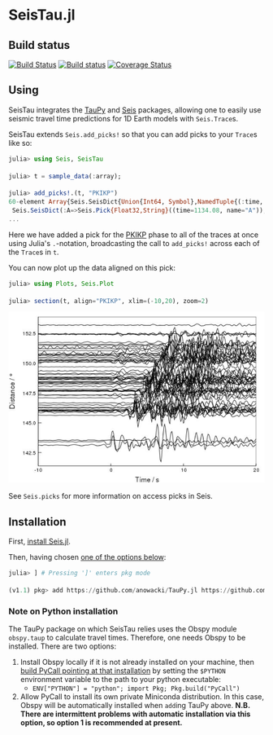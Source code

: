 # SeisTau.jl

## Build status
[![Build Status](https://travis-ci.org/anowacki/SeisTau.jl.svg?branch=master)](https://travis-ci.org/anowacki/SeisTau.jl)
[![Build status](https://ci.appveyor.com/api/projects/status/n2ggp9fsxx59jnoh?svg=true)](https://ci.appveyor.com/project/AndyNowacki/seistau-jl)
[![Coverage Status](https://coveralls.io/repos/github/anowacki/SeisTau.jl/badge.svg?branch=master)](https://coveralls.io/github/anowacki/SeisTau.jl?branch=master)

## Using

SeisTau integrates the [TauPy](https://github.com/anowacki/TauPy.jl) and
[Seis](ttps://github.com/anowacki/Seis.jl) packages, allowing one to easily
use seismic travel time predictions for 1D Earth models with `Seis.Trace`s.

SeisTau extends `Seis.add_picks!` so that you can add picks to your `Trace`s
like so:

```julia
julia> using Seis, SeisTau

julia> t = sample_data(:array);

julia> add_picks!.(t, "PKIKP")
60-element Array{Seis.SeisDict{Union{Int64, Symbol},NamedTuple{(:time, :name),Tuple{Float32,Union{Missing, String}}}},1}:
 Seis.SeisDict(:A=>Seis.Pick{Float32,String}((time=1134.08, name="A")),:PKIKP=>Seis.Pick{Float32,String}((time=1126.4486, name="PKIKP")),1=>Seis.Pick{Float32,String}((time=137.35, name=missing)))
...
```

Here we have added a pick for the
[PKIKP](https://www.ldeo.columbia.edu/res/pi/Monitoring/Doc/Srr_2006/GUIDE.PDF)
phase to all of the traces at once using Julia's `.`-notation, broadcasting the call to
`add_picks!` across each of the `Trace`s in `t`.

You can now plot up the data aligned on this pick:

```julia
julia> using Plots, Seis.Plot

julia> section(t, align="PKIKP", xlim=(-10,20), zoom=2)
```

![Example record section aligned on pick](docs/images/aligned_PKIKP_section.jpg)

See `Seis.picks` for more information on access picks in Seis.


## Installation

First, [install Seis.jl](https://github.com/anowacki/Seis.jl#installation).

Then, having chosen [one of the options below](#note-on-python-installation):

```julia
julia> ] # Pressing ']' enters pkg mode

(v1.1) pkg> add https://github.com/anowacki/TauPy.jl https://github.com/anowacki/SeisTau.jl
```

### Note on Python installation

The TauPy package on which SeisTau relies uses the Obspy module `obspy.taup` to
calculate travel times.  Therefore, one needs Obspy to be installed.  There are
two options:

1. Install Obspy locally if it is not already installed on your machine, then [build
   PyCall pointing at that
   installation](https://github.com/JuliaPy/PyCall.jl#specifying-the-python-version)
   by setting the `$PYTHON` environment variable to the path to your python executable:
   - `ENV["PYTHON"] = "python"; import Pkg; Pkg.build("PyCall")`
2. Allow PyCall to install its own private Miniconda distribution.  In this case,
   Obspy will be automatically installed when `add`ing TauPy above.  **N.B. There
   are intermittent problems with automatic installation via this option, so option
   1 is recommended at present.**
